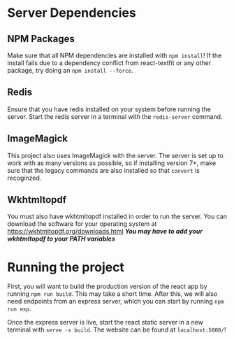 # Server Dependencies
## NPM Packages
Make sure that all NPM dependencies are installed with `npm install`! If the install fails due to a dependency conflict from react-textfit or any other package, try doing an `npm install --force`.

## Redis 
Ensure that you have redis installed on your system before running the server. Start the redis server in a terminal with the `redis-server` command.

## ImageMagick
This project also uses ImageMagick with the server. The server is set up to work with as many versions as possible, so if installing version 7+, make sure that the legacy commands are also installed so that `convert` is recoginzed.

## Wkhtmltopdf
You must also have wkhtmltopdf installed in order to run the server. You can download the software for your operating system at https://wkhtmltopdf.org/downloads.html
***You may have to add your wkhtmltopdf to your PATH variables***

# Running the project

First, you will want to build the production version of the react app by running `npm run build`. This may take a short time. After this, we will also need endpoints from an express server, which you can start by running `npm run exp`. 

Once the express server is live, start the react static server in a new terminal with `serve -s build`. The website can be found at `localhost:5000/`!
